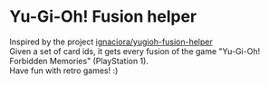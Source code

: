 # Yu-Gi-Oh! Fusion helper
Inspired by the project [ignaciora/yugioh-fusion-helper](https://github.com/ignaciora/yugioh-fusion-helper/)  
Given a set of card ids, it gets every fusion of the game "Yu-Gi-Oh! Forbidden Memories" (PlayStation 1).  
Have fun with retro games! :)
